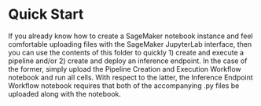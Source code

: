 # Quick Start

If you already know how to create a SageMaker notebook instance and feel comfortable uploading files with the SageMaker JupyterLab interface, then you can use the contents of this folder to quickly 1) create and execute a pipeline and/or 2) create and deploy an inference endpoint. In the case of the former, simply upload the Pipeline Creation and Execution Workflow notebook and run all cells. With respect to the latter, the Inference Endpoint Workflow notebook requires that both of the accompanying .py files be uploaded along with the notebook.